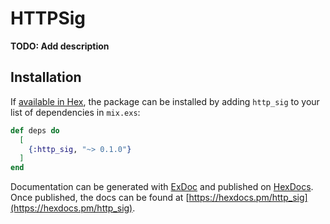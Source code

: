 # HTTPSig

**TODO: Add description**

## Installation

If [available in Hex](https://hex.pm/docs/publish), the package can be installed
by adding `http_sig` to your list of dependencies in `mix.exs`:

```elixir
def deps do
  [
    {:http_sig, "~> 0.1.0"}
  ]
end
```

Documentation can be generated with [ExDoc](https://github.com/elixir-lang/ex_doc)
and published on [HexDocs](https://hexdocs.pm). Once published, the docs can
be found at [https://hexdocs.pm/http_sig](https://hexdocs.pm/http_sig).

